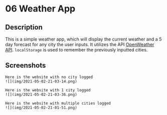 # 06 Weather App

## Description

This is a simple weather app, which will display the current weather and a 5 day forecast for any city the user inputs. It utilizes the API [OpenWeather API](https://openweathermap.org/api). `localStorage` is used to remember the previously inputted cities.

## Screenshots
```
Here is the website with no city logged
![](img/2021-05-02-21-03-14.png)

Here is the website with 1 city logged
![](img/2021-05-02-21-03-36.png)

Here is the website with multiple cities logged
![](img/2021-05-02-21-01-51.png)

```

